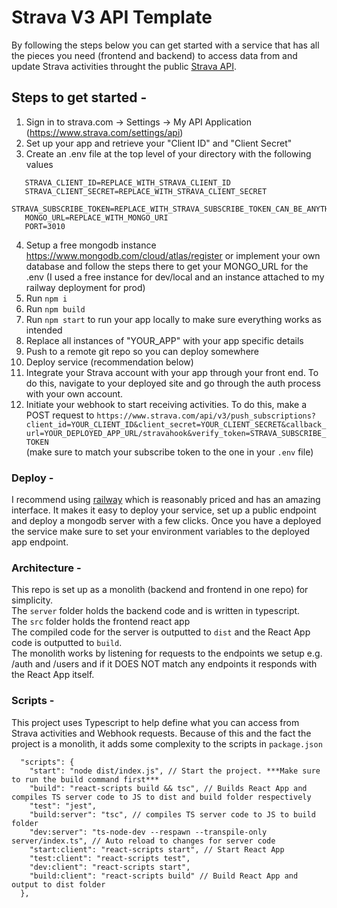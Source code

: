# Strava V3 API Template

By following the steps below you can get started with a service that has all the pieces you need (frontend and backend) to access data from and update Strava activities throught the public [Strava API](https://developers.strava.com/docs/reference/).

## Steps to get started -

1. Sign in to strava.com -> Settings -> My API Application (https://www.strava.com/settings/api)
2. Set up your app and retrieve your "Client ID" and "Client Secret"
3. Create an .env file at the top level of your directory with the following values

```
   STRAVA_CLIENT_ID=REPLACE_WITH_STRAVA_CLIENT_ID
   STRAVA_CLIENT_SECRET=REPLACE_WITH_STRAVA_CLIENT_SECRET
   STRAVA_SUBSCRIBE_TOKEN=REPLACE_WITH_STRAVA_SUBSCRIBE_TOKEN_CAN_BE_ANYTHING
   MONGO_URL=REPLACE_WITH_MONGO_URI
   PORT=3010
```

4. Setup a free mongodb instance https://www.mongodb.com/cloud/atlas/register or implement your own database and follow the steps there to get your MONGO_URL for the .env (I used a free instance for dev/local and an instance attached to my railway deployment for prod)
5. Run `npm i`
6. Run `npm build`
7. Run `npm start` to run your app locally to make sure everything works as intended
8. Replace all instances of "YOUR_APP" with your app specific details
9. Push to a remote git repo so you can deploy somewhere
10. Deploy service (recommendation below)
11. Integrate your Strava account with your app through your front end. To do this, navigate to your deployed site and go through the auth process with your own account.
12. Initiate your webhook to start receiving activities. To do this, make a POST request to `https://www.strava.com/api/v3/push_subscriptions?client_id=YOUR_CLIENT_ID&client_secret=YOUR_CLIENT_SECRET&callback_url=YOUR_DEPLOYED_APP_URL/stravahook&verify_token=STRAVA_SUBSCRIBE_TOKEN` <br />
    (make sure to match your subscribe token to the one in your `.env` file)

### Deploy -

I recommend using [railway](railway.app) which is reasonably priced and has an amazing interface. It makes it easy to deploy your service, set up a public endpoint and deploy a mongodb server with a few clicks.
Once you have a deployed the service make sure to set your environment variables to the deployed app endpoint.

### Architecture -

This repo is set up as a monolith (backend and frontend in one repo) for simplicity. <br /> The `server` folder holds the backend code and is written in typescript. <br /> The `src` folder holds the frontend react app
<br /> The compiled code for the server is outputted to `dist` and the React App code is outputted to `build`. <br /> The monolith works by listening for requests to the endpoints we setup e.g. /auth and /users and if it DOES NOT match any endpoints it responds with the React App itself.

### Scripts -

This project uses Typescript to help define what you can access from Strava activities and Webhook requests. Because of this and the fact the project is a monolith, it adds some complexity to the scripts in `package.json`

```
  "scripts": {
    "start": "node dist/index.js", // Start the project. ***Make sure to run the build command first***
    "build": "react-scripts build && tsc", // Builds React App and compiles TS server code to JS to dist and build folder respectively
    "test": "jest",
    "build:server": "tsc", // compiles TS server code to JS to build folder
    "dev:server": "ts-node-dev --respawn --transpile-only server/index.ts", // Auto reload to changes for server code
    "start:client": "react-scripts start", // Start React App
    "test:client": "react-scripts test",
    "dev:client": "react-scripts start",
    "build:client": "react-scripts build" // Build React App and output to dist folder
  },
```
